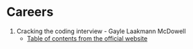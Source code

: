 # Careers

1. Cracking the coding interview - Gayle Laakmann McDowell
    - [Table of contents from the official website](https://www.crackingthecodinginterview.com/contents.html)
